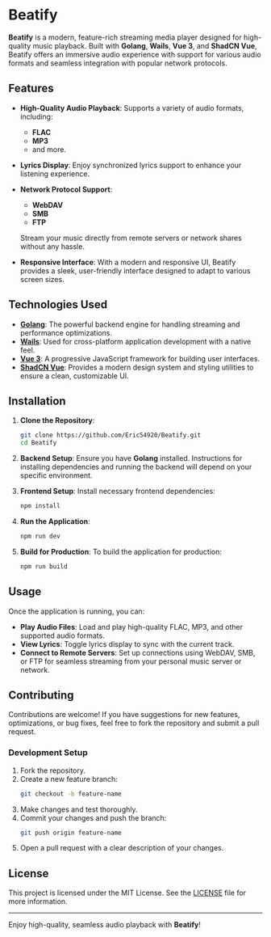 # Beatify

**Beatify** is a modern, feature-rich streaming media player designed for high-quality music playback. Built with **Golang**, **Wails**, **Vue 3**, and **ShadCN Vue**, Beatify offers an immersive audio experience with support for various audio formats and seamless integration with popular network protocols.

## Features

- **High-Quality Audio Playback**: Supports a variety of audio formats, including:
  - **FLAC**
  - **MP3**
  - and more.

- **Lyrics Display**: Enjoy synchronized lyrics support to enhance your listening experience.

- **Network Protocol Support**:
  - **WebDAV**
  - **SMB**
  - **FTP**
  
  Stream your music directly from remote servers or network shares without any hassle.

- **Responsive Interface**: With a modern and responsive UI, Beatify provides a sleek, user-friendly interface designed to adapt to various screen sizes.

## Technologies Used

- **[Golang](https://golang.org/)**: The powerful backend engine for handling streaming and performance optimizations.
- **[Wails](https://wails.io/)**: Used for cross-platform application development with a native feel.
- **[Vue 3](https://vuejs.org/)**: A progressive JavaScript framework for building user interfaces.
- **[ShadCN Vue](https://shadcn.dev/)**: Provides a modern design system and styling utilities to ensure a clean, customizable UI.

## Installation

1. **Clone the Repository**:
    ```bash
    git clone https://github.com/Eric54920/Beatify.git
    cd Beatify
    ```

2. **Backend Setup**:
   Ensure you have **Golang** installed. Instructions for installing dependencies and running the backend will depend on your specific environment.

3. **Frontend Setup**:
    Install necessary frontend dependencies:
    ```bash
    npm install
    ```

4. **Run the Application**:
    ```bash
    npm run dev
    ```

5. **Build for Production**:
   To build the application for production:
    ```bash
    npm run build
    ```

## Usage

Once the application is running, you can:
- **Play Audio Files**: Load and play high-quality FLAC, MP3, and other supported audio formats.
- **View Lyrics**: Toggle lyrics display to sync with the current track.
- **Connect to Remote Servers**: Set up connections using WebDAV, SMB, or FTP for seamless streaming from your personal music server or network.

## Contributing

Contributions are welcome! If you have suggestions for new features, optimizations, or bug fixes, feel free to fork the repository and submit a pull request.

### Development Setup

1. Fork the repository.
2. Create a new feature branch:
    ```bash
    git checkout -b feature-name
    ```
3. Make changes and test thoroughly.
4. Commit your changes and push the branch:
    ```bash
    git push origin feature-name
    ```
5. Open a pull request with a clear description of your changes.

## License

This project is licensed under the MIT License. See the [LICENSE](LICENSE) file for more information.

---

Enjoy high-quality, seamless audio playback with **Beatify**!
